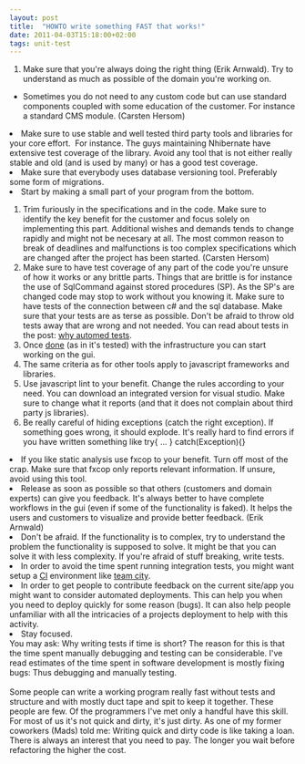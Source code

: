 ```yaml
---
layout: post
title:  "HOWTO write something FAST that works!"
date: 2011-04-03T15:18:00+02:00
tags: unit-test
---
```


<div dir="ltr" style="text-align: left;" trbidi="on">
<ol style="text-align: left;">
<li>Make sure that you're always doing the right thing (Erik Arnwald). Try to understand as much as possible of the domain you're working on.</li>
</ol>
<ul>
<li>Sometimes you do not need to any custom code but can use standard components coupled with some education of the customer. For instance a standard CMS module. (Carsten Hersom)</li>
</ul>
<li>Make sure to use stable and well tested third party tools and libraries for your core effort.  For instance. The guys maintaining Nhibernate have extensive test coverage of the library. Avoid any tool that is not either really stable and old (and is used by many) or has a good test coverage.</li>
<li>Make sure that everybody uses database versioning tool. Preferably some form of migrations. </li>
<li>Start by making a small part of your program from the bottom. </li>
<ol>
<li>Trim furiously in the specifications and in the code. Make sure to identify the key benefit for the customer and focus solely on implementing this part. Additional wishes and demands tends to change rapidly and might not be necesary at all. The most common reason to break of deadlines and malfunctions is too complex specifications which are changed after the project has been started. (Carsten Hersom)</li>
<li>Make sure to have test coverage of any part of the code you're unsure of how it works or any brittle parts. Things that are brittle is for instance the use of SqlCommand against stored procedures (SP). As the SP's are changed code may stop to work without you knowing it. Make sure to have tests of the connection between c# and the sql database. Make sure that your tests are as terse as possible. Don't be afraid to throw old tests away that are wrong and not needed. You can read about tests in the post: <a href="http://assertfail.blogspot.com/2011/03/why-automated-tests.html">why automed tests</a>.</li>
<li>Once <u>done</u> (as in it's tested) with the infrastructure you can start working on the gui. </li>
<li>The same criteria as for other tools apply to javascript frameworks and libraries.</li>
<li>Use javascript lint to your benefit. Change the rules according to your need. You can download an integrated version for visual studio. Make sure to change what it reports (and that it does not complain about third party js libraries).</li>
<li>Be really careful of hiding exceptions (catch the right exception). If something goes wrong, it should explode. It's really hard to find errors if you have written something like try{ ... } catch(Exception){}</li>
</ol>
<li>If you like static analysis use fxcop to your benefit. Turn off most of the crap. Make sure that fxcop only reports relevant information. If unsure, avoid using this tool.</li>
<li>Release as soon as possible so that others (customers and domain experts) can give you feedback. It's always better to have complete workflows in the gui (even if some of the functionality is faked). It helps the users and customers to visualize and provide better feedback. (Erik Arnwald)</li>
<li>Don't be afraid. If the functionality is to complex, try to understand the problem the functionality is supposed to solve. It might be that you can solve it with less complexity. If you're afraid of stuff breaking, write tests.</li>
<li>In order to avoid the time spent running integration tests, you might want setup a <a href="http://en.wikipedia.org/wiki/Continuous_integration">CI</a> environment like <a href="http://www.jetbrains.com/teamcity/">team city</a>. </li>
<li>In order to get people to contribute feedback on the current site/app you might want to consider automated deployments. This can help you when you need to deploy quickly for some reason (bugs). It can also help people unfamiliar with all the intricacies of a projects deployment to help with this activity. </li>
<li>Stay focused.</li>

<div>
You may ask: Why writing tests if time is short? The reason for this is that the time spent manually debugging and testing can be considerable. I've read estimates of the time spent in software development is mostly fixing bugs: Thus debugging and manually testing. </div>
<div>
<br>
</div>
<div>
Some people can write a working program really fast without tests and structure and with mostly duct tape and spit to keep it together. These people are few. Of the programmers I've met only a handful have this skill. For most of us it's not quick and dirty, it's just dirty. As one of my former coworkers (Mads) told me: Writing quick and dirty code is like taking a loan. There is always an interest that you need to pay. The longer you wait before refactoring the higher the cost.</div>
</div>
<div style="clear: both;"></div>